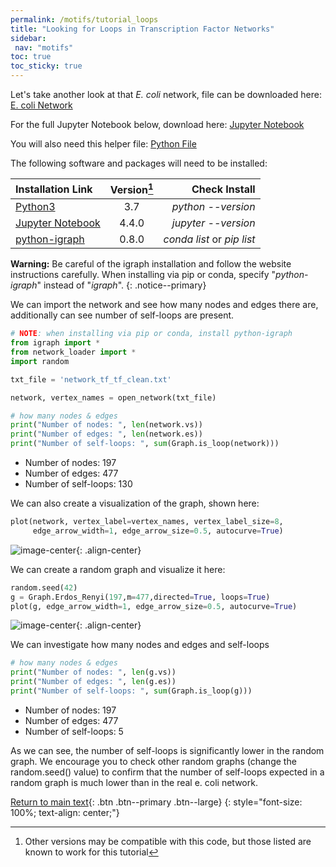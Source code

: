 ```yaml
---
permalink: /motifs/tutorial_loops
title: "Looking for Loops in Transcription Factor Networks"
sidebar:
 nav: "motifs"
toc: true
toc_sticky: true
---
```


Let's take another look at that *E. coli* network, file can be downloaded here:
<a href="https://purpleavatar.github.io/multiscale_biological_modeling/downloads/network_tf_tf_clean.txt" download="network_tf_tf_clean.txt">E. coli Network</a>

For the full Jupyter Notebook below, download here:
<a href="https://purpleavatar.github.io/multiscale_biological_modeling/downloads/Network_Demo.ipynb" download="Network_Demo.ipynb">Jupyter Notebook</a>

You will also need this helper file: 
<a href="https://purpleavatar.github.io/multiscale_biological_modeling/downloads/network_loader.py" download="network_loader.py">Python File</a>

The following software and packages will need to be installed:

| Installation Link | Version[^version] | Check Install | 
|:------|:-----:|------:|
| [Python3](https://www.python.org/downloads/)  |3.7 |*python --version* | 
| [Jupyter Notebook](https://jupyter.org/index.html) | 4.4.0 | *jupyter --version* |
| [python-igraph](https://igraph.org/python/doc/tutorial/install.html) | 0.8.0 | *conda list* or *pip list* |

**Warning:** Be careful of the igraph installation and follow the website instructions carefully. When installing via pip or conda, specify "*python-igraph*" instead of "*igraph*". 
{: .notice--primary}

[^version]: Other versions may be compatible with this code, but those listed are known to work for this tutorial

We can import the network and see how many nodes and edges there are, additionally can see number of self-loops are present.

~~~ python
# NOTE: when installing via pip or conda, install python-igraph
from igraph import *
from network_loader import *
import random

txt_file = 'network_tf_tf_clean.txt'

network, vertex_names = open_network(txt_file)

# how many nodes & edges
print("Number of nodes: ", len(network.vs))
print("Number of edges: ", len(network.es))
print("Number of self-loops: ", sum(Graph.is_loop(network)))
~~~

* Number of nodes:  197
* Number of edges:  477
* Number of self-loops:  130

We can also create a visualization of the graph, shown here:

~~~ python
plot(network, vertex_label=vertex_names, vertex_label_size=8,
     edge_arrow_width=1, edge_arrow_size=0.5, autocurve=True)
~~~

![image-center](../assets/images/motifs_finding_ecoli_2.png){: .align-center}

We can create a random graph and visualize it here:

~~~ python
random.seed(42)
g = Graph.Erdos_Renyi(197,m=477,directed=True, loops=True)
plot(g, edge_arrow_width=1, edge_arrow_size=0.5, autocurve=True)
~~~

![image-center](../assets/images/motifs_finding_random.png){: .align-center}

We can investigate how many nodes and edges and self-loops

~~~ python
# how many nodes & edges
print("Number of nodes: ", len(g.vs))
print("Number of edges: ", len(g.es))
print("Number of self-loops: ", sum(Graph.is_loop(g)))
~~~

* Number of nodes:  197
* Number of edges:  477
* Number of self-loops:  5

As we can see, the number of self-loops is significantly lower in the random graph. We encourage you to check other random graphs (change the random.seed() value) to confirm that the number of self-loops expected in a random graph is much lower than in the real e. coli network.

[Return to main text](finding#negative-vs-positive-autoregulation){: .btn .btn--primary .btn--large}
{: style="font-size: 100%; text-align: center;"}
